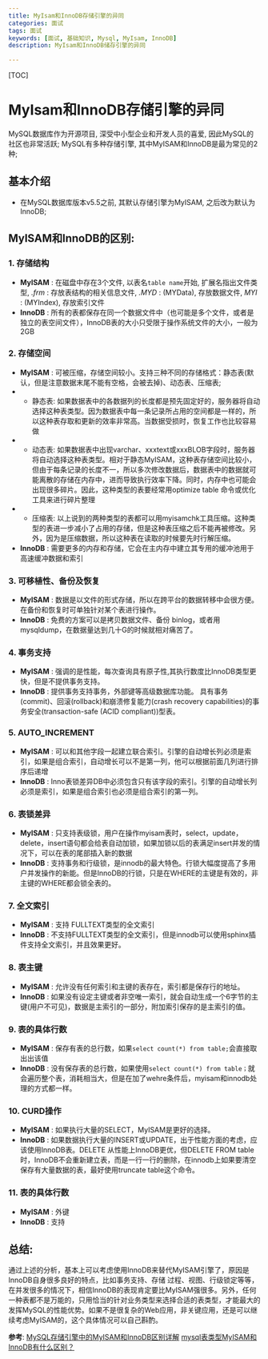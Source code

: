 ```yaml
---
title: MyIsam和InnoDB存储引擎的异同
categories: 面试 
tags: 面试
keywords: [面试, 基础知识, Mysql, MyIsam, InnoDB]
description: MyIsam和InnoDB储存引擎的异同

---
```


<!--more-->

[TOC]

# MyIsam和InnoDB存储引擎的异同
  MySQL数据库作为开源项目, 深受中小型企业和开发人员的喜爱, 因此MySQL的社区也非常活跃; 
  MySQL有多种存储引擎, 其中MyISAM和InnoDB是最为常见的2种;

## 基本介绍
  * 在MySQL数据库版本v5.5之前, 其默认存储引擎为MyISAM, 之后改为默认为InnoDB;

## MyISAM和InnoDB的区别:
### 1. 存储结构
  * **MyISAM** : 在磁盘中存在3个文件, 以表名`table name`开始, 扩展名指出文件类型, *.frm* : 存放表结构的相关信息文件, *.MYD* : (MYData), 存放数据文件, *MYI* : (MYIndex), 存放索引文件
  * **InnoDB** : 所有的表都保存在同一个数据文件中（也可能是多个文件，或者是独立的表空间文件），InnoDB表的大小只受限于操作系统文件的大小，一般为2GB

### 2. 存储空间
  * **MyISAM** : 可被压缩，存储空间较小。支持三种不同的存储格式：静态表(默认，但是注意数据末尾不能有空格，会被去掉)、动态表、压缩表;
  * * 静态表: 如果数据表中的各数据列的长度都是预先固定好的，服务器将自动选择这种表类型。因为数据表中每一条记录所占用的空间都是一样的，所以这种表存取和更新的效率非常高。当数据受损时，恢复工作也比较容易做
  * * 动态表: 如果数据表中出现varchar、xxxtext或xxxBLOB字段时，服务器将自动选择这种表类型。相对于静态MyISAM，这种表存储空间比较小，但由于每条记录的长度不一，所以多次修改数据后，数据表中的数据就可能离散的存储在内存中，进而导致执行效率下降。同时，内存中也可能会出现很多碎片。因此，这种类型的表要经常用optimize table 命令或优化工具来进行碎片整理
  * * 压缩表: 以上说到的两种类型的表都可以用myisamchk工具压缩。这种类型的表进一步减小了占用的存储，但是这种表压缩之后不能再被修改。另外，因为是压缩数据，所以这种表在读取的时候要先时行解压缩。
  * **InnoDB** : 需要更多的内存和存储，它会在主内存中建立其专用的缓冲池用于高速缓冲数据和索引

### 3. 可移植性、备份及恢复
 * **MyISAM** : 数据是以文件的形式存储，所以在跨平台的数据转移中会很方便。在备份和恢复时可单独针对某个表进行操作。
 * **InnoDB** : 免费的方案可以是拷贝数据文件、备份 binlog，或者用 mysqldump，在数据量达到几十G的时候就相对痛苦了。

### 4. 事务支持
  * **MyISAM** : 强调的是性能，每次查询具有原子性,其执行数度比InnoDB类型更快，但是不提供事务支持。
  * **InnoDB** : 提供事务支持事务，外部键等高级数据库功能。 具有事务(commit)、回滚(rollback)和崩溃修复能力(crash recovery capabilities)的事务安全(transaction-safe (ACID compliant))型表。

### 5. AUTO_INCREMENT
  * **MyISAM** : 可以和其他字段一起建立联合索引。引擎的自动增长列必须是索引，如果是组合索引，自动增长可以不是第一列，他可以根据前面几列进行排序后递增
  * **InnoDB** : Inno表锁差异DB中必须包含只有该字段的索引。引擎的自动增长列必须是索引，如果是组合索引也必须是组合索引的第一列。

### 6. 表锁差异
  * **MyISAM** : 只支持表级锁，用户在操作myisam表时，select，update，delete，insert语句都会给表自动加锁，如果加锁以后的表满足insert并发的情况下，可以在表的尾部插入新的数据
  * **InnoDB** : 支持事务和行级锁，是innodb的最大特色。行锁大幅度提高了多用户并发操作的新能。但是InnoDB的行锁，只是在WHERE的主键是有效的，非主键的WHERE都会锁全表的。

### 7. 全文索引
  * **MyISAM** : 支持 FULLTEXT类型的全文索引
  * **InnoDB** : 不支持FULLTEXT类型的全文索引，但是innodb可以使用sphinx插件支持全文索引，并且效果更好。

### 8. 表主键
  * **MyISAM** : 允许没有任何索引和主键的表存在，索引都是保存行的地址。
  * **InnoDB** : 如果没有设定主键或者非空唯一索引，就会自动生成一个6字节的主键(用户不可见)，数据是主索引的一部分，附加索引保存的是主索引的值。

### 9. 表的具体行数
  * **MyISAM** : 保存有表的总行数，如果`select count(*) from table;`会直接取出出该值
  * **InnoDB** : 没有保存表的总行数，如果使用`select count(*) from table；`就会遍历整个表，消耗相当大，但是在加了wehre条件后，myisam和innodb处理的方式都一样。

### 10. CURD操作
  * **MyISAM** : 如果执行大量的SELECT，MyISAM是更好的选择。
  * **InnoDB** : 如果数据执行大量的INSERT或UPDATE，出于性能方面的考虑，应该使用InnoDB表。DELETE 从性能上InnoDB更优，但DELETE FROM table时，InnoDB不会重新建立表，而是一行一行的删除，在innodb上如果要清空保存有大量数据的表，最好使用truncate table这个命令。

### 11. 表的具体行数
  * **MyISAM** : 外键
  * **InnoDB** : 支持

## 总结:
  通过上述的分析，基本上可以考虑使用InnoDB来替代MyISAM引擎了，原因是InnoDB自身很多良好的特点，比如事务支持、存储 过程、视图、行级锁定等等，在并发很多的情况下，相信InnoDB的表现肯定要比MyISAM强很多。另外，任何一种表都不是万能的，只用恰当的针对业务类型来选择合适的表类型，才能最大的发挥MySQL的性能优势。如果不是很复杂的Web应用，非关键应用，还是可以继续考虑MyISAM的，这个具体情况可以自己斟酌。
  
  **参考**:
  [MySQL存储引擎中的MyISAM和InnoDB区别详解](http://www.jb51.net/article/62457.htm)
  [mysql表类型MyISAM和InnoDB有什么区别？](http://lib.csdn.net/article/mysql/4123)



